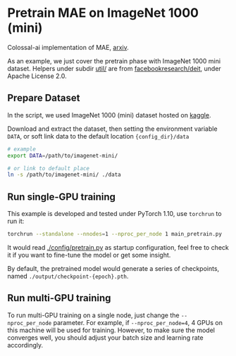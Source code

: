 # Pretrain MAE on ImageNet 1000 (mini)

Colossal-ai implementation of MAE, [arxiv](https//arxiv.org/abs/2111.06377).

As an example, we just cover the pretrain phase with ImageNet 1000
mini dataset. Helpers under subdir [util/](./util/) are from
[facebookresearch/deit](https://github.com/facebookresearch/deit),
under Apache License 2.0.

## Prepare Dataset

In the script, we used ImageNet 1000 (mini) dataset hosted on 
[kaggle](https://www.kaggle.com/datasets/ifigotin/imagenetmini-1000/discussion).

Download and extract the dataset, then setting the environment
variable `DATA`, or soft link data to the default location `{config_dir}/data`

```bash
# example
export DATA=/path/to/imagenet-mini/

# or link to default place
ln -s /path/to/imagenet-mini/ ./data
```

## Run single-GPU training

This example is developed and tested under PyTorch 1.10, use `torchrun`
to run it:

```bash
torchrun --standalone --nnodes=1 --nproc_per_node 1 main_pretrain.py
```

It would read [./config/pretrain.py](./config/pretrain.py) as startup
configuration, feel free to check it if you want to fine-tune the model
or get some insight.

By default, the pretrained model would generate a series of checkpoints, named
`./output/checkpoint-{epoch}.pth`.


## Run multi-GPU training

To run multi-GPU training on a single node, just change the `--nproc_per_node`
parameter. For example, if `--nproc_per_node=4`, 4 GPUs on this machine will be
used for training. However, to make sure the model converges well, you should 
adjust your batch size and learning rate accordingly.
